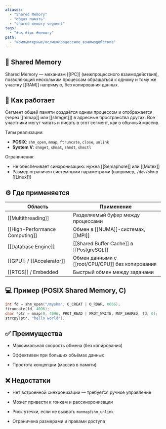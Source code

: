 ```yaml
---
aliases:
  - "Shared Memory"
  - "общая память"
  - "shared memory segment"
tags:
  - "#os #ipc #memory"
path:
  - "компьютерные/ос/межпроцессное_взаимодействие"
---
```


## 📌 Shared Memory  
Shared Memory — механизм [[IPC]] (межпроцессного взаимодействия), позволяющий нескольким процессам обращаться к одному и тому же участку [[RAM]] напрямую, без копирования данных.

## 🧠 Как работает  
Сегмент общей памяти создаётся одним процессом и отображается (через [[mmap]] или [[shmget]]) в адресные пространства других. Все участники могут читать и писать в этот сегмент, как в обычный массив.

Типы реализации:

- **POSIX**: `shm_open`, `mmap`, `ftruncate`, `close`, `unlink`  
- **System V**: `shmget`, `shmat`, `shmdt`, `shmctl`

Ограничения:

- Не обеспечивает синхронизацию: нужна [[Semaphore]] или [[Mutex]]  
- Размер ограничен системными параметрами (например, `/dev/shm` в [[Linux]])

## ⚙️ Где применяется

| Область                 | Применение                                     |
|-------------------------|------------------------------------------------|
| [[Multithreading]]      | Разделяемый буфер между процессами            |
| [[High-Performance Computing]] | Обмен в [[NUMA]]-системах, [[MPI]]      |
| [[Database Engine]]     | [[Shared Buffer Cache]] в [[PostgreSQL]]       |
| [[GPU]] / [[Accelerator]] | Обмен данными с [[root/CPU/CPU]] без копирования     |
| [[RTOS]] / Embedded     | Быстрый обмен между задачами                   |

## 💻 Пример (POSIX Shared Memory, C)

```c
int fd = shm_open("/myshm", O_CREAT | O_RDWR, 0666);
ftruncate(fd, 4096);
char *ptr = mmap(0, 4096, PROT_READ | PROT_WRITE, MAP_SHARED, fd, 0);
strcpy(ptr, "hello world");
````

## ✅ Преимущества

- Максимальная скорость обмена (без копирования)
    
- Эффективен при больших объёмах данных
    
- Простота концепции (массив в памяти)
    

## ❌ Недостатки

- Нет встроенной синхронизации — требуется ручное управление
    
- Может привести к гонкам и рассинхронизации
    
- Риск утечки, если не вызвать `munmap`/`shm_unlink`
    
- Ограничена размерами и правами доступа